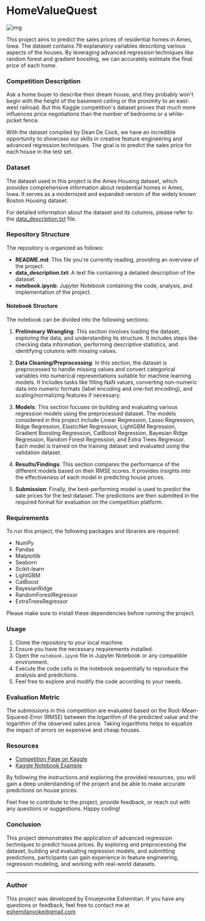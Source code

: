 # HomeValueQuest

![img](https://storage.googleapis.com/kaggle-competitions/kaggle/5407/media/housesbanner.png)

This project aims to predict the sales prices of residential homes in Ames, Iowa. The dataset contains 79 explanatory variables describing various aspects of the houses. By leveraging advanced regression techniques like random forest and gradient boosting, we can accurately estimate the final price of each home.

### Competition Description

Ask a home buyer to describe their dream house, and they probably won't begin with the height of the basement ceiling or the proximity to an east-west railroad. But this Kaggle competition's dataset proves that much more influences price negotiations than the number of bedrooms or a white-picket fence.

With the dataset compiled by Dean De Cock, we have an incredible opportunity to showcase our skills in creative feature engineering and advanced regression techniques. The goal is to predict the sales price for each house in the test set.

### Dataset

The dataset used in this project is the Ames Housing dataset, which provides comprehensive information about residential homes in Ames, Iowa. It serves as a modernized and expanded version of the widely known Boston Housing dataset.

For detailed information about the dataset and its columns, please refer to the [data_description.txt](data_description.txt) file.

### Repository Structure

The repository is organized as follows:

- **README.md**: This file you're currently reading, providing an overview of the project.
- **data_description.txt**: A text file containing a detailed description of the dataset.
- **notebook.ipynb**: Jupyter Notebook containing the code, analysis, and implementation of the project.

#### Notebook Structure

The notebook can be divided into the following sections:

1. **Preliminary Wrangling**: This section involves loading the dataset, exploring the data, and understanding its structure. It includes steps like checking data information, performing descriptive statistics, and identifying columns with missing values.

2. **Data Cleaning/Preprocessing**: In this section, the dataset is preprocessed to handle missing values and convert categorical variables into numerical representations suitable for machine learning models. It includes tasks like filling NaN values, converting non-numeric data into numeric formats (label encoding and one-hot encoding), and scaling/normalizing features if necessary.

3. **Models**: This section focuses on building and evaluating various regression models using the preprocessed dataset. The models considered in this project include Linear Regression, Lasso Regression, Ridge Regression, ElasticNet Regression, LightGBM Regression, Gradient Boosting Regression, CatBoost Regression, Bayesian Ridge Regression, Random Forest Regression, and Extra Trees Regressor. Each model is trained on the training dataset and evaluated using the validation dataset.

4. **Results/Findings**: This section compares the performance of the different models based on their RMSE scores. It provides insights into the effectiveness of each model in predicting house prices.

5. **Submission**: Finally, the best-performing model is used to predict the sale prices for the test dataset. The predictions are then submitted in the required format for evaluation on the competition platform.

### Requirements

To run this project, the following packages and libraries are required:
- NumPy
- Pandas
- Matplotlib
- Seaborn
- Scikit-learn
- LightGBM
- CatBoost
- BayesianRidge
- RandomForestRegressor
- ExtraTreesRegressor

Please make sure to install these dependencies before running the project.

### Usage

1. Clone the repository to your local machine.
2. Ensure you have the necessary requirements installed. 
3. Open the `notebook.ipynb` file in Jupyter Notebook or any compatible environment.
4. Execute the code cells in the notebook sequentially to reproduce the analysis and predictions.
5. Feel free to explore and modify the code according to your needs.

### Evaluation Metric

The submissions in this competition are evaluated based on the Root-Mean-Squared-Error (RMSE) between the logarithm of the predicted value and the logarithm of the observed sales price. Taking logarithms helps to equalize the impact of errors on expensive and cheap houses.

### Resources

- [Competition Page on Kaggle](https://www.kaggle.com/competitions/house-prices-advanced-regression-techniques)
- [Kaggle Notebook Example](https://www.kaggle.com/code/vokeeshemitan/house-price)

By following the instructions and exploring the provided resources, you will gain a deep understanding of the project and be able to make accurate predictions on house prices.

Feel free to contribute to the project, provide feedback, or reach out with any questions or suggestions. Happy coding!

### Conclusion

This project demonstrates the application of advanced regression techniques to predict house prices. By exploring and preprocessing the dataset, building and evaluating regression models, and submitting predictions, participants can gain experience in feature engineering, regression modeling, and working with real-world datasets.

---

### Author

This project was developed by Emuejevoke Eshemitan. If you have any questions or feedback, feel free to contact me at eshemitanvoke@gmail.com
